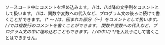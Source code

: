 ソースコード中にコメントを埋め込みます。
//は、//以降の文字列をコメントとして扱います。
//は、関数や変数への代入など、プログラム文の後ろに続けて書くことができます。
/* 〜 */は、囲まれた部分（〜）をコメントとして扱います。
/* */では複数行のコメントを書くことができます。
関数や変数への代入など、プログラム文の中に埋め込むこともできます。
/* */の中に/* */を入れ子にして書くことはできません。
